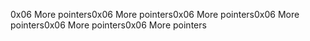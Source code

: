 0x06 More pointers0x06 More pointers0x06 More pointers0x06 More pointers0x06 More pointers0x06 More pointers
